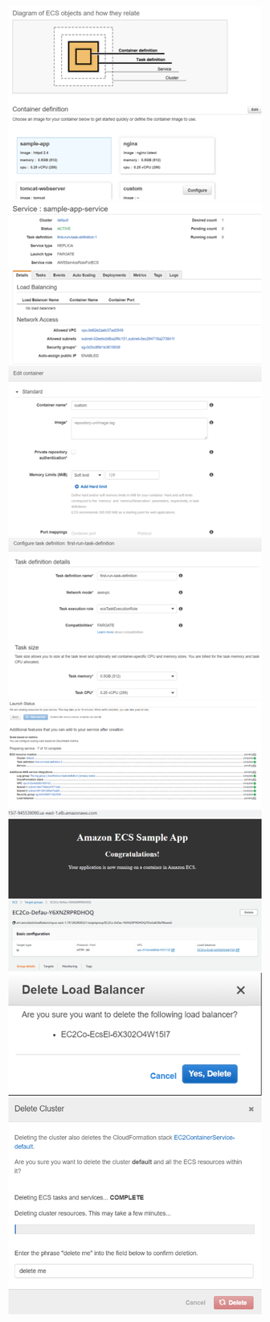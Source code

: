 ![alt text](/m2/task2.4/awsECS1.PNG) <br />
![alt text](/m2/task2.4/awsECS2.PNG) <br />
![alt text](/m2/task2.4/awsECS3.PNG) <br />
![alt text](/m2/task2.4/awsECS4.PNG) <br />
![alt text](/m2/task2.4/awsECS5.PNG) <br />
![alt text](/m2/task2.4/awsECS6.PNG) <br />
![alt text](/m2/task2.4/awsECS7.PNG) <br />
![alt text](/m2/task2.4/awsECS8.PNG) <br />
![alt text](/m2/task2.4/awsECS9.PNG) <br />
 
